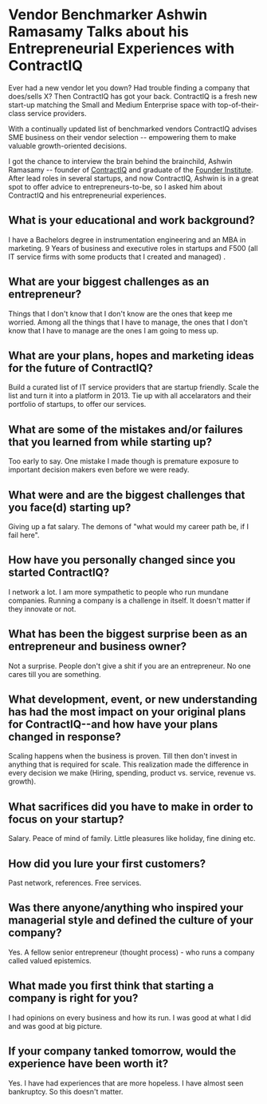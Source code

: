 # Vendor Benchmarker Ashwin Ramasamy Talks about his Entrepreneurial Experiences with ContractIQ

Ever had a new vendor let you down? Had trouble finding a company that does/sells X? Then ContractIQ has got your back. ContractIQ is a fresh new start-up matching the Small and Medium Enterprise space with top-of-their-class service providers.

With a continually updated list of benchmarked vendors ContractIQ advises SME business on their vendor selection -- empowering them to make  valuable growth-oriented decisions. 

I got the chance to interview the brain behind the brainchild, Ashwin Ramasamy -- founder of [ContractIQ](http://contractiq.com/) and graduate of the [Founder Institute](http://fi.co/). After lead roles in several startups, and now ContractIQ, Ashwin is in a great spot to offer advice to entrepreneurs-to-be, so I asked him about ContractIQ and his entrepreneurial experiences.


## What is your educational and work background?

I have a Bachelors degree in instrumentation engineering and an MBA in marketing. 9 Years of business and executive roles in startups and F500 (all IT service firms with some products that I created and managed) .

## What are your biggest challenges as an entrepreneur?

Things that I don't know that I don't know are the ones that keep me worried. Among all the things that I have to manage, the ones that I don't know that I have to manage are the ones I am going to mess up. 

## What are your plans, hopes and marketing ideas for the future of ContractIQ?

Build a curated list of IT service providers that are startup friendly. Scale the list and turn it into a platform in 2013. Tie up with all accelarators and their portfolio of startups, to offer our services. 

## What are some of the mistakes and/or failures that you learned from while starting up?

Too early to say. One mistake I made though is premature exposure to important decision makers even before we were ready. 

## What were and are the biggest challenges that you face(d) starting up?

Giving up a fat salary. The demons of "what would my career path be, if I fail here".

## How have you personally changed since you started ContractIQ?

I network a lot. I am more sympathetic to people who run mundane companies. Running a company is a challenge in itself. It doesn't matter if they innovate or not.

## What has been the biggest surprise been as an entrepreneur and business owner?

Not a surprise.  People don't give a shit if you are an entrepreneur. No one cares till you are something.

## What development, event, or new understanding has had the most impact on your original plans for ContractIQ--and how have your plans changed in response?

Scaling happens when the business is proven. Till then don't invest in anything that is required for scale. This realization made the difference in every decision we make (Hiring, spending, product vs. service, revenue vs. growth). 

## What sacrifices did you have to make in order to focus on your startup?

Salary. Peace of mind of family. Little pleasures like holiday, fine dining etc. 

## How did you lure your first customers?

Past network, references. Free services. 

## Was there anyone/anything who inspired your managerial style and defined the culture of your company?

Yes. A fellow senior entrepreneur (thought process) - who runs a company called valued epistemics. 

## What made you first think that starting a company is right for you?

I had opinions on every business and how its run. I was good at what I did and was good at big picture.

## If your company tanked tomorrow, would the experience have been worth it?

Yes. I have had experiences that are more hopeless. I have almost seen bankruptcy. So this doesn't matter.
